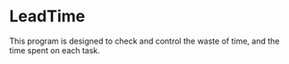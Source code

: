 # LeadTime
This program is designed to check and control the waste of time, and the time spent on each task.
